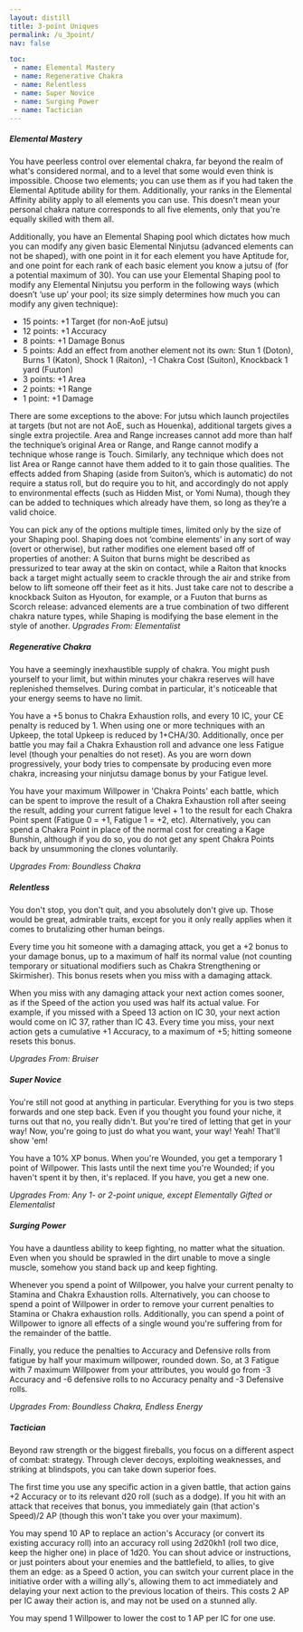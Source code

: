 ```yaml
---
layout: distill
title: 3-point Uniques
permalink: /u_3point/
nav: false

toc:
 - name: Elemental Mastery
 - name: Regenerative Chakra
 - name: Relentless
 - name: Super Novice
 - name: Surging Power
 - name: Tactician
---
```

##### Elemental Mastery
You have peerless control over elemental chakra, far beyond the realm of what's considered normal, and to a level that some would even think is impossible. Choose two elements; you can use them as if you had taken the Elemental Aptitude ability for them. Additionally, your ranks in the Elemental Affinity ability apply to all elements you can use. This doesn't mean your personal chakra nature corresponds to all five elements, only that you're equally skilled with them all.

Additionally, you have an Elemental Shaping pool which dictates how much you can modify any given basic Elemental Ninjutsu (advanced elements can not be shaped), with one point in it for each element you have Aptitude for, and one point for each rank of each basic element you know a jutsu of (for a potential maximum of 30). You can use your Elemental Shaping pool to modify any Elemental Ninjutsu you perform in the following ways (which doesn’t ‘use up’ your pool; its size simply determines how much you can modify any given technique):

 - 15 points: +1 Target (for non-AoE jutsu)
 - 12 points: +1 Accuracy
 - 8 points: +1 Damage Bonus
 - 5 points: Add an effect from another element not its own: Stun 1 (Doton), Burns 1 (Katon), Shock 1 (Raiton), -1 Chakra Cost (Suiton), Knockback 1 yard (Fuuton)
 - 3 points: +1 Area
 - 2 points: +1 Range
 - 1 point: +1 Damage

There are some exceptions to the above: For jutsu which launch projectiles at targets (but not are not AoE, such as Houenka), additional targets gives a single extra projectile. Area and Range increases cannot add more than half the technique’s original Area or Range, and Range cannot modify a technique whose range is Touch. Similarly, any technique which does not list Area or Range cannot have them added to it to gain those qualities. The effects added from Shaping (aside from Suiton’s, which is automatic) do not require a status roll, but do require you to hit, and accordingly do not apply to environmental effects (such as Hidden Mist, or Yomi Numa), though they can be added to techniques which already have them, so long as they’re a valid choice.

You can pick any of the options multiple times, limited only by the size of your Shaping pool.  Shaping does not ‘combine elements’ in any sort of way (overt or otherwise), but rather modifies one element based off of properties of another: A Suiton that burns might be described as pressurized to tear away at the skin on contact, while a Raiton that knocks back a target might actually seem to crackle through the air and strike from below to lift someone off their feet as it hits. Just take care not to describe a knockback Suiton as Hyouton, for example, or a Fuuton that burns as Scorch release: advanced elements are a true combination of two different chakra nature types, while Shaping is modifying the base element in the style of another.
*Upgrades From: Elementalist*

##### Regenerative Chakra
You have a seemingly inexhaustible supply of chakra. You might push yourself to your limit, but within minutes your chakra reserves will have replenished themselves. During combat in particular, it's noticeable that your energy seems to have no limit.

You have a +5 bonus to Chakra Exhaustion rolls, and every 10 IC, your CE penalty is reduced by 1. When using one or more techniques with an Upkeep, the total Upkeep is reduced by 1+CHA/30. Additionally, once per battle you may fail a Chakra Exhaustion roll and advance one less Fatigue level (though your penalties do not reset).  As you are worn down progressively, your body tries to compensate by producing even more chakra, increasing your ninjutsu damage bonus by your Fatigue level.

You have your maximum Willpower in 'Chakra Points' each battle, which can be spent to improve the result of a Chakra Exhaustion roll after seeing the result, adding your current fatigue level + 1 to the result for each Chakra Point spent (Fatigue 0 = +1, Fatigue 1 = +2, etc). Alternatively, you can spend a Chakra Point in place of the normal cost for creating a Kage Bunshin, although if you do so, you do not get any spent Chakra Points back by unsummoning the clones voluntarily.

*Upgrades From: Boundless Chakra*

##### Relentless
You don't stop, you don't quit, and you absolutely don't give up. Those would be great, admirable traits, except for you it only really applies when it comes to brutalizing other human beings.

Every time you hit someone with a damaging attack, you get a +2 bonus to your damage bonus, up to a maximum of half its normal value (not counting temporary or situational modifiers such as Chakra Strengthening or Skirmisher). This bonus resets when you miss with a damaging attack.

When you miss with any damaging attack your next action comes sooner, as if the Speed of the action you used was half its actual value. For example, if you missed with a Speed 13 action on IC 30, your next action would come on IC 37, rather than IC 43. Every time you miss, your next action gets a cumulative +1 Accuracy, to a maximum of +5; hitting someone resets this bonus.

*Upgrades From: Bruiser*

##### Super Novice
You're still not good at anything in particular. Everything for you is two steps forwards and one step back. Even if you thought you found your niche, it turns out that no, you really didn't. But you're tired of letting that get in your way! Now, you're going to just do what you want, your way! Yeah! That'll show 'em!

You have a 10% XP bonus. When you're Wounded, you get a temporary 1 point of Willpower. This lasts until the next time you're Wounded; if you haven't spent it by then, it's replaced. If you have, you get a new one.

*Upgrades From: Any 1- or 2-point unique, except Elementally Gifted or Elementalist*

##### Surging Power
You have a dauntless ability to keep fighting, no matter what the situation. Even when you should be sprawled in the dirt unable to move a single muscle, somehow you stand back up and keep fighting.

Whenever you spend a point of Willpower, you halve your current penalty to Stamina and Chakra Exhaustion rolls.  Alternatively, you can choose to spend a point of Willpower in order to remove your current penalties to Stamina or Chakra exhaustion rolls. Additionally, you can spend a point of Willpower to ignore all effects of a single wound you're suffering from for the remainder of the battle.

Finally, you reduce the penalties to Accuracy and Defensive rolls from fatigue by half your maximum willpower, rounded down. So, at 3 Fatigue with 7 maximum Willpower from your attributes, you would go from -3 Accuracy and -6 defensive rolls to no Accuracy penalty and -3 Defensive rolls.

*Upgrades From: Boundless Chakra, Endless Energy*

##### Tactician
Beyond raw strength or the biggest fireballs, you focus on a different aspect of combat: strategy. Through clever decoys, exploiting weaknesses, and striking at blindspots, you can take down superior foes.

The first time you use any specific action in a given battle, that action gains +2 Accuracy or to its relevant d20 roll (such as a dodge). If you hit with an attack that receives that bonus, you immediately gain (that action's Speed)/2 AP (though this won't take you over your maximum).

You may spend 10 AP to replace an action's Accuracy (or convert its existing accuracy roll) into an accuracy roll using 2d20kh1 (roll two dice, keep the higher one) in place of 1d20. You can shout advice or instructions, or just pointers about your enemies and the battlefield, to allies, to give them an edge: as a Speed 0 action, you can switch your current place in the initiative order with a willing ally's, allowing them to act immediately and delaying your next action to the previous location of theirs. This costs 2 AP per IC away their action is, and may not be used on a stunned ally.

You may spend 1 Willpower to lower the cost to 1 AP per IC for one use.
